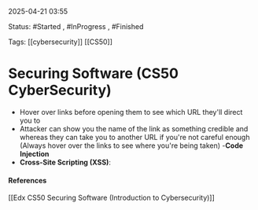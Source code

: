 
2025-04-21 03:55

Status: #Started , #InProgress , #Finished 

Tags: [[cybersecurity]] [[CS50]]

# Securing Software (CS50 CyberSecurity)

- Hover over links before opening them to see which URL they'll direct you to
- Attacker can show you the name of the link as something credible and whereas they can take you to another URL if you're not careful enough (Always hover over the links to see where you're being taken)
-**Code Injection**
- **Cross-Site Scripting (XSS)**: 





#### References
[[Edx CS50 Securing Software (Introduction to Cybersecurity)]]